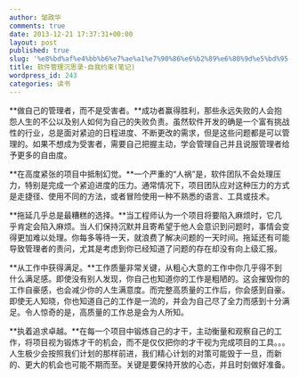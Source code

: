 ```yaml
---
author: 邹政华
comments: true
date: 2013-12-21 17:37:31+00:00
layout: post
published: true
slug: '%e8%bd%af%e4%bb%b6%e7%ae%a1%e7%90%86%e6%b2%89%e6%80%9d%e5%bd%95-%e8%87%aa%e6%88%91%e7%ba%a6%e6%9d%9f%e7%ac%94%e8%ae%b0'
title: 软件管理沉思录-自我约束(笔记)
wordpress_id: 243
categories: 读书
---
```


**做自己的管理者，而不是受害者。**成功者赢得胜利，那些永远失败的人会抱怨人生的不公以及别人如何为自己的失败负责。虽然软件开发的确是一个富有挑战性的行业，总是面对紧迫的日程进度、不断更改的需求，但是这些问题都是可以管理的。如果不想成为受害者，需要自己把握主动，学会管理自己并且说服管理者给予更多的自由度。

**在高度紧张的项目中抵制幻觉。**一个严重的“人祸”是，软件团队不会处理压力，特别是完成一个紧迫进度的压力。通常情况下，项目团队应对这种压力的方式是走捷径、使用不同的方法，或者冒险使用一种不熟悉的语言、工具或技术。

**拖延几乎总是最糟糕的选择。**当工程师认为一个项目将要陷入麻烦时，它几乎肯定会陷入麻烦。当人们保持沉默并且寄希望于他人会意识到问题时，事情会变得更加难以处理。你每多等待一天，就浪费了解决问题的一天时间。拖延还有可能导致管理者的责问，尤其是考虑到你已经知道了问题的存在却没有向上级汇报。

**从工作中获得满足。**工作质量非常关键，从粗心大意的工作中你几乎得不到什么满足感。即使没有别人发现，你自己也知道你的工作是粗陋的。这会摧毁你的工作自豪感，也会减少你的人生满意度。而完整高质量的工作后，你会感到自豪。即使无人知晓，你也知道自己的工作是一流的，并会为自己尽了全力而感到十分满足。令人惊奇的是，高质量的工作总是会为人所知。

**执着追求卓越。**在每一个项目中锻炼自己的才干，主动衡量和观察自己的工作，将项目视为锻炼才干的机会，而不是仅仅把你的才干视为完成项目的工具。。。人生极少会按照我们计划的那样前进，我们精心计划的对策可能毁于一旦，而新的、更大的机会也可能不期而至。关键是要保持开放的心态，并且时刻做好准备。


